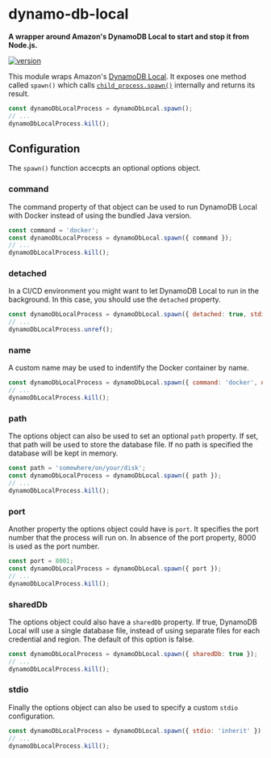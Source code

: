# dynamo-db-local

**A wrapper around Amazon's DynamoDB Local to start and stop it from Node.js.**

[![version](https://img.shields.io/npm/v/dynamo-db-local.svg?style=flat-square)](https://www.npmjs.com/package/dynamo-db-local)

This module wraps Amazon's [DynamoDB Local](http://docs.aws.amazon.com/amazondynamodb/latest/developerguide/Tools.DynamoDBLocal.html). It exposes one method called `spawn()` which calls [`child_process.spawn()`](https://nodejs.org/api/child_process.html#child_process_child_process_spawn_command_args_options) internally and returns its result.

```js
const dynamoDbLocalProcess = dynamoDbLocal.spawn();
// ...
dynamoDbLocalProcess.kill();
```

## Configuration

The `spawn()` function accecpts an optional options object.

### command

The command property of that object can be used to run DynamoDB Local with Docker instead of using the bundled Java version.

```js
const command = 'docker';
const dynamoDbLocalProcess = dynamoDbLocal.spawn({ command });
// ...
dynamoDbLocalProcess.kill();
```

### detached

In a CI/CD environment you might want to let DynamoDB Local to run in the background. In this case, you should use the `detached` property.

```js
const dynamoDbLocalProcess = dynamoDbLocal.spawn({ detached: true, stdio: 'ignore' });
// ...
dynamoDbLocalProcess.unref();
```

### name

A custom name may be used to indentify the Docker container by name.

```js
const dynamoDbLocalProcess = dynamoDbLocal.spawn({ command: 'docker', name: 'a-unique-name' });
// ...
dynamoDbLocalProcess.kill();
```

### path

The options object can also be used to set an optional `path` property. If set, that path will be used to store the database file. If no path is specified the database will be kept in memory.

```js
const path = 'somewhere/on/your/disk';
const dynamoDbLocalProcess = dynamoDbLocal.spawn({ path });
// ...
dynamoDbLocalProcess.kill();
```

### port

Another property the options object could have is `port`. It specifies the port number that the process will run on. In absence of the port property, 8000 is used as the port number.

```js
const port = 8001;
const dynamoDbLocalProcess = dynamoDbLocal.spawn({ port });
// ...
dynamoDbLocalProcess.kill();
```

### sharedDb

The options object could also have a `sharedDb` property. If true, DynamoDB Local will use a single database file, instead of using separate files for each credential and region. The default of this option is false.

```js
const dynamoDbLocalProcess = dynamoDbLocal.spawn({ sharedDb: true });
// ...
dynamoDbLocalProcess.kill();
```

### stdio

Finally the options object can also be used to specify a custom `stdio` configuration.

```js
const dynamoDbLocalProcess = dynamoDbLocal.spawn({ stdio: 'inherit' });
// ...
dynamoDbLocalProcess.kill();
```
